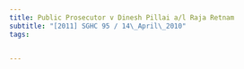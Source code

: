 ```yaml
---
title: Public Prosecutor v Dinesh Pillai a/l Raja Retnam 
subtitle: "[2011] SGHC 95 / 14\_April\_2010"
tags:


---
```


